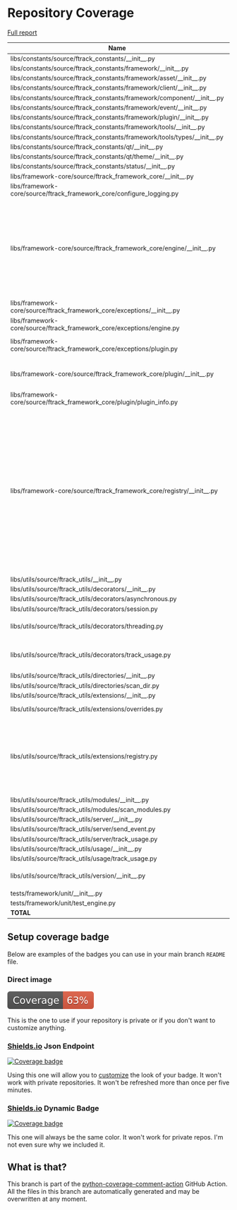 # Repository Coverage

[Full report](https://htmlpreview.github.io/?https://github.com/ftrackhq/integrations/blob/python-coverage-comment-action-data/htmlcov/index.html)

| Name                                                                          |    Stmts |     Miss |   Cover |   Missing |
|------------------------------------------------------------------------------ | -------: | -------: | ------: | --------: |
| libs/constants/source/ftrack\_constants/\_\_init\_\_.py                       |       12 |        2 |     83% |     19-20 |
| libs/constants/source/ftrack\_constants/framework/\_\_init\_\_.py             |        6 |        0 |    100% |           |
| libs/constants/source/ftrack\_constants/framework/asset/\_\_init\_\_.py       |       19 |        0 |    100% |           |
| libs/constants/source/ftrack\_constants/framework/client/\_\_init\_\_.py      |        1 |        0 |    100% |           |
| libs/constants/source/ftrack\_constants/framework/component/\_\_init\_\_.py   |        2 |        0 |    100% |           |
| libs/constants/source/ftrack\_constants/framework/event/\_\_init\_\_.py       |       23 |        0 |    100% |           |
| libs/constants/source/ftrack\_constants/framework/plugin/\_\_init\_\_.py      |       13 |        0 |    100% |           |
| libs/constants/source/ftrack\_constants/framework/tools/\_\_init\_\_.py       |        1 |        0 |    100% |           |
| libs/constants/source/ftrack\_constants/framework/tools/types/\_\_init\_\_.py |        6 |        0 |    100% |           |
| libs/constants/source/ftrack\_constants/qt/\_\_init\_\_.py                    |        1 |        0 |    100% |           |
| libs/constants/source/ftrack\_constants/qt/theme/\_\_init\_\_.py              |        4 |        0 |    100% |           |
| libs/constants/source/ftrack\_constants/status/\_\_init\_\_.py                |       10 |        0 |    100% |           |
| libs/framework-core/source/ftrack\_framework\_core/\_\_init\_\_.py            |        8 |        2 |     75% |     13-14 |
| libs/framework-core/source/ftrack\_framework\_core/configure\_logging.py      |       47 |        6 |     87% |31-35, 72-78 |
| libs/framework-core/source/ftrack\_framework\_core/engine/\_\_init\_\_.py     |      123 |       40 |     67% |29, 72, 90-91, 99, 122-125, 145-183, 192, 208, 212, 224, 261-278 |
| libs/framework-core/source/ftrack\_framework\_core/exceptions/\_\_init\_\_.py |        2 |        0 |    100% |           |
| libs/framework-core/source/ftrack\_framework\_core/exceptions/engine.py       |        3 |        1 |     67% |        11 |
| libs/framework-core/source/ftrack\_framework\_core/exceptions/plugin.py       |       21 |       12 |     43% |15, 25-27, 33-42, 51 |
| libs/framework-core/source/ftrack\_framework\_core/plugin/\_\_init\_\_.py     |       32 |       10 |     69% |14, 21, 28, 54, 62, 69-82 |
| libs/framework-core/source/ftrack\_framework\_core/plugin/plugin\_info.py     |       24 |        2 |     92% |    10, 52 |
| libs/framework-core/source/ftrack\_framework\_core/registry/\_\_init\_\_.py   |      115 |       51 |     56% |22, 29, 36, 43, 50, 57, 64, 71, 78, 82, 109-125, 133, 150, 154, 156, 158, 169-170, 189-190, 197-198, 210-213, 220-251 |
| libs/utils/source/ftrack\_utils/\_\_init\_\_.py                               |        6 |        2 |     67% |     13-14 |
| libs/utils/source/ftrack\_utils/decorators/\_\_init\_\_.py                    |        4 |        0 |    100% |           |
| libs/utils/source/ftrack\_utils/decorators/asynchronous.py                    |       18 |        4 |     78% |     25-28 |
| libs/utils/source/ftrack\_utils/decorators/session.py                         |       19 |       16 |     16% |      9-38 |
| libs/utils/source/ftrack\_utils/decorators/threading.py                       |       28 |       21 |     25% |14-18, 24-43, 52-58 |
| libs/utils/source/ftrack\_utils/decorators/track\_usage.py                    |       49 |        5 |     90% |71, 89, 110-111, 129 |
| libs/utils/source/ftrack\_utils/directories/\_\_init\_\_.py                   |        0 |        0 |    100% |           |
| libs/utils/source/ftrack\_utils/directories/scan\_dir.py                      |        6 |        4 |     33% |     11-18 |
| libs/utils/source/ftrack\_utils/extensions/\_\_init\_\_.py                    |        0 |        0 |    100% |           |
| libs/utils/source/ftrack\_utils/extensions/overrides.py                       |       24 |       20 |     17% | 11, 17-62 |
| libs/utils/source/ftrack\_utils/extensions/registry.py                        |      113 |       95 |     16% |22-25, 38-65, 74-103, 110-114, 119-179, 184-223 |
| libs/utils/source/ftrack\_utils/modules/\_\_init\_\_.py                       |        0 |        0 |    100% |           |
| libs/utils/source/ftrack\_utils/modules/scan\_modules.py                      |       13 |        0 |    100% |           |
| libs/utils/source/ftrack\_utils/server/\_\_init\_\_.py                        |        2 |        0 |    100% |           |
| libs/utils/source/ftrack\_utils/server/send\_event.py                         |       16 |        2 |     88% |     34-35 |
| libs/utils/source/ftrack\_utils/server/track\_usage.py                        |        8 |        1 |     88% |        22 |
| libs/utils/source/ftrack\_utils/usage/\_\_init\_\_.py                         |        1 |        0 |    100% |           |
| libs/utils/source/ftrack\_utils/usage/track\_usage.py                         |       24 |        1 |     96% |        28 |
| libs/utils/source/ftrack\_utils/version/\_\_init\_\_.py                       |       31 |       22 |     29% |13-20, 24-31, 38-52 |
| tests/framework/unit/\_\_init\_\_.py                                          |        0 |        0 |    100% |           |
| tests/framework/unit/test\_engine.py                                          |       49 |        0 |    100% |           |
|                                                                     **TOTAL** |  **884** |  **319** | **64%** |           |


## Setup coverage badge

Below are examples of the badges you can use in your main branch `README` file.

### Direct image

[![Coverage badge](https://raw.githubusercontent.com/ftrackhq/integrations/python-coverage-comment-action-data/badge.svg)](https://htmlpreview.github.io/?https://github.com/ftrackhq/integrations/blob/python-coverage-comment-action-data/htmlcov/index.html)

This is the one to use if your repository is private or if you don't want to customize anything.

### [Shields.io](https://shields.io) Json Endpoint

[![Coverage badge](https://img.shields.io/endpoint?url=https://raw.githubusercontent.com/ftrackhq/integrations/python-coverage-comment-action-data/endpoint.json)](https://htmlpreview.github.io/?https://github.com/ftrackhq/integrations/blob/python-coverage-comment-action-data/htmlcov/index.html)

Using this one will allow you to [customize](https://shields.io/endpoint) the look of your badge.
It won't work with private repositories. It won't be refreshed more than once per five minutes.

### [Shields.io](https://shields.io) Dynamic Badge

[![Coverage badge](https://img.shields.io/badge/dynamic/json?color=brightgreen&label=coverage&query=%24.message&url=https%3A%2F%2Fraw.githubusercontent.com%2Fftrackhq%2Fintegrations%2Fpython-coverage-comment-action-data%2Fendpoint.json)](https://htmlpreview.github.io/?https://github.com/ftrackhq/integrations/blob/python-coverage-comment-action-data/htmlcov/index.html)

This one will always be the same color. It won't work for private repos. I'm not even sure why we included it.

## What is that?

This branch is part of the
[python-coverage-comment-action](https://github.com/marketplace/actions/python-coverage-comment)
GitHub Action. All the files in this branch are automatically generated and may be
overwritten at any moment.